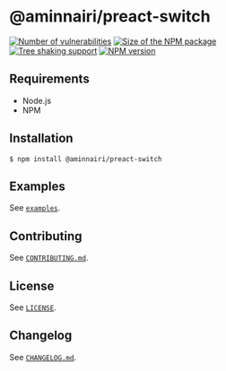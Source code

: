 # @aminnairi/preact-switch

[![Number of vulnerabilities](https://badgen.net/snyk/aminnairi/preact-switch)](https://snyk.io/advisor/npm-package/@aminnairi/preact-switch) [![Size of the NPM package](https://badgen.net/bundlephobia/minzip/@aminnairi/preact-switch)](https://bundlephobia.com/package/@aminnairi/preact-switch) [![Tree shaking support](https://badgen.net/bundlephobia/tree-shaking/@aminnairi/preact-switch)](https://bundlephobia.com/package/@aminnairi/preact-switch) [![NPM version](https://badgen.net/npm/v/@aminnairi/preact-switch)](https://www.npmjs.com/package/@aminnairi/preact-switch)

## Requirements

- Node.js
- NPM

## Installation

```console
$ npm install @aminnairi/preact-switch
```

## Examples

See [`examples`](./examples).

## Contributing

See [`CONTRIBUTING.md`](./CONTRIBUTING.md).

## License

See [`LICENSE`](./LICENSE).

## Changelog

See [`CHANGELOG.md`](./CHANGELOG.md).
